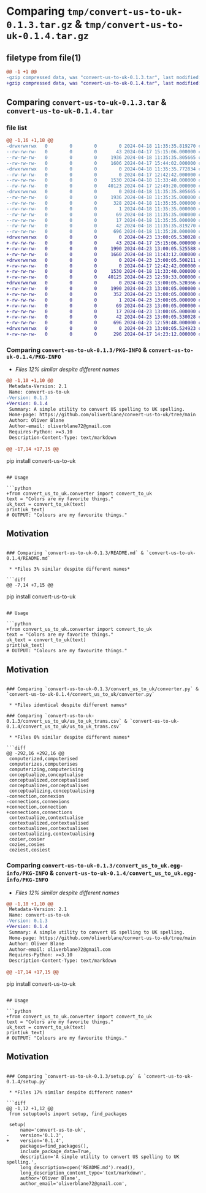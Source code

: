 # Comparing `tmp/convert-us-to-uk-0.1.3.tar.gz` & `tmp/convert-us-to-uk-0.1.4.tar.gz`

## filetype from file(1)

```diff
@@ -1 +1 @@
-gzip compressed data, was "convert-us-to-uk-0.1.3.tar", last modified: Thu Apr 18 11:35:35 2024, max compression
+gzip compressed data, was "convert-us-to-uk-0.1.4.tar", last modified: Tue Apr 23 13:00:05 2024, max compression
```

## Comparing `convert-us-to-uk-0.1.3.tar` & `convert-us-to-uk-0.1.4.tar`

### file list

```diff
@@ -1,16 +1,18 @@
-drwxrwxrwx   0        0        0        0 2024-04-18 11:35:35.819270 convert-us-to-uk-0.1.3/
--rw-rw-rw-   0        0        0       43 2024-04-17 15:15:06.000000 convert-us-to-uk-0.1.3/MANIFEST.in
--rw-rw-rw-   0        0        0     1936 2024-04-18 11:35:35.805665 convert-us-to-uk-0.1.3/PKG-INFO
--rw-rw-rw-   0        0        0     1606 2024-04-17 15:44:02.000000 convert-us-to-uk-0.1.3/README.md
-drwxrwxrwx   0        0        0        0 2024-04-18 11:35:35.772834 convert-us-to-uk-0.1.3/convert_us_to_uk/
--rw-rw-rw-   0        0        0        0 2024-04-17 12:42:42.000000 convert-us-to-uk-0.1.3/convert_us_to_uk/__init__.py
--rw-rw-rw-   0        0        0     1530 2024-04-18 11:33:40.000000 convert-us-to-uk-0.1.3/convert_us_to_uk/converter.py
--rw-rw-rw-   0        0        0    40123 2024-04-17 12:49:20.000000 convert-us-to-uk-0.1.3/convert_us_to_uk/us_to_uk_trans.csv
-drwxrwxrwx   0        0        0        0 2024-04-18 11:35:35.805665 convert-us-to-uk-0.1.3/convert_us_to_uk.egg-info/
--rw-rw-rw-   0        0        0     1936 2024-04-18 11:35:35.000000 convert-us-to-uk-0.1.3/convert_us_to_uk.egg-info/PKG-INFO
--rw-rw-rw-   0        0        0      328 2024-04-18 11:35:35.000000 convert-us-to-uk-0.1.3/convert_us_to_uk.egg-info/SOURCES.txt
--rw-rw-rw-   0        0        0        1 2024-04-18 11:35:35.000000 convert-us-to-uk-0.1.3/convert_us_to_uk.egg-info/dependency_links.txt
--rw-rw-rw-   0        0        0       69 2024-04-18 11:35:35.000000 convert-us-to-uk-0.1.3/convert_us_to_uk.egg-info/entry_points.txt
--rw-rw-rw-   0        0        0       17 2024-04-18 11:35:35.000000 convert-us-to-uk-0.1.3/convert_us_to_uk.egg-info/top_level.txt
--rw-rw-rw-   0        0        0       42 2024-04-18 11:35:35.819270 convert-us-to-uk-0.1.3/setup.cfg
--rw-rw-rw-   0        0        0      696 2024-04-18 11:35:28.000000 convert-us-to-uk-0.1.3/setup.py
+drwxrwxrwx   0        0        0        0 2024-04-23 13:00:05.530028 convert-us-to-uk-0.1.4/
+-rw-rw-rw-   0        0        0       43 2024-04-17 15:15:06.000000 convert-us-to-uk-0.1.4/MANIFEST.in
+-rw-rw-rw-   0        0        0     1990 2024-04-23 13:00:05.525588 convert-us-to-uk-0.1.4/PKG-INFO
+-rw-rw-rw-   0        0        0     1660 2024-04-18 11:43:12.000000 convert-us-to-uk-0.1.4/README.md
+drwxrwxrwx   0        0        0        0 2024-04-23 13:00:05.500211 convert-us-to-uk-0.1.4/convert_us_to_uk/
+-rw-rw-rw-   0        0        0        0 2024-04-17 12:42:42.000000 convert-us-to-uk-0.1.4/convert_us_to_uk/__init__.py
+-rw-rw-rw-   0        0        0     1530 2024-04-18 11:33:40.000000 convert-us-to-uk-0.1.4/convert_us_to_uk/converter.py
+-rw-rw-rw-   0        0        0    40125 2024-04-23 12:59:33.000000 convert-us-to-uk-0.1.4/convert_us_to_uk/us_to_uk_trans.csv
+drwxrwxrwx   0        0        0        0 2024-04-23 13:00:05.520366 convert-us-to-uk-0.1.4/convert_us_to_uk.egg-info/
+-rw-rw-rw-   0        0        0     1990 2024-04-23 13:00:05.000000 convert-us-to-uk-0.1.4/convert_us_to_uk.egg-info/PKG-INFO
+-rw-rw-rw-   0        0        0      352 2024-04-23 13:00:05.000000 convert-us-to-uk-0.1.4/convert_us_to_uk.egg-info/SOURCES.txt
+-rw-rw-rw-   0        0        0        1 2024-04-23 13:00:05.000000 convert-us-to-uk-0.1.4/convert_us_to_uk.egg-info/dependency_links.txt
+-rw-rw-rw-   0        0        0       69 2024-04-23 13:00:05.000000 convert-us-to-uk-0.1.4/convert_us_to_uk.egg-info/entry_points.txt
+-rw-rw-rw-   0        0        0       17 2024-04-23 13:00:05.000000 convert-us-to-uk-0.1.4/convert_us_to_uk.egg-info/top_level.txt
+-rw-rw-rw-   0        0        0       42 2024-04-23 13:00:05.530028 convert-us-to-uk-0.1.4/setup.cfg
+-rw-rw-rw-   0        0        0      696 2024-04-23 12:59:48.000000 convert-us-to-uk-0.1.4/setup.py
+drwxrwxrwx   0        0        0        0 2024-04-23 13:00:05.524923 convert-us-to-uk-0.1.4/tests/
+-rw-rw-rw-   0        0        0      296 2024-04-17 14:23:12.000000 convert-us-to-uk-0.1.4/tests/test_converter.py
```

### Comparing `convert-us-to-uk-0.1.3/PKG-INFO` & `convert-us-to-uk-0.1.4/PKG-INFO`

 * *Files 12% similar despite different names*

```diff
@@ -1,10 +1,10 @@
 Metadata-Version: 2.1
 Name: convert-us-to-uk
-Version: 0.1.3
+Version: 0.1.4
 Summary: A simple utility to convert US spelling to UK spelling.
 Home-page: https://github.com/oliverblane/convert-us-to-uk/tree/main
 Author: Oliver Blane
 Author-email: oliverblane72@gmail.com
 Requires-Python: >=3.10
 Description-Content-Type: text/markdown
 
@@ -17,14 +17,15 @@
 ```
 pip install convert-us-to-uk
 ```
 
 ## Usage
 
 ```python
+from convert_us_to_uk.converter import convert_to_uk
 text = "Colors are my favorite things."
 uk_text = convert_to_uk(text)
 print(uk_text)
 # OUTPUT: "Colours are my favourite things."
 ```
 
 ## Motivation
```

### Comparing `convert-us-to-uk-0.1.3/README.md` & `convert-us-to-uk-0.1.4/README.md`

 * *Files 3% similar despite different names*

```diff
@@ -7,14 +7,15 @@
 ```
 pip install convert-us-to-uk
 ```
 
 ## Usage
 
 ```python
+from convert_us_to_uk.converter import convert_to_uk
 text = "Colors are my favorite things."
 uk_text = convert_to_uk(text)
 print(uk_text)
 # OUTPUT: "Colours are my favourite things."
 ```
 
 ## Motivation
```

### Comparing `convert-us-to-uk-0.1.3/convert_us_to_uk/converter.py` & `convert-us-to-uk-0.1.4/convert_us_to_uk/converter.py`

 * *Files identical despite different names*

### Comparing `convert-us-to-uk-0.1.3/convert_us_to_uk/us_to_uk_trans.csv` & `convert-us-to-uk-0.1.4/convert_us_to_uk/us_to_uk_trans.csv`

 * *Files 0% similar despite different names*

```diff
@@ -292,16 +292,16 @@
 computerized,computerised
 computerizes,computerises
 computerizing,computerising
 conceptualize,conceptualise
 conceptualized,conceptualised
 conceptualizes,conceptualises
 conceptualizing,conceptualising
-connection,connexion
-connections,connexions
+connection,connection
+connections,connections
 contextualize,contextualise
 contextualized,contextualised
 contextualizes,contextualises
 contextualizing,contextualising
 cozier,cosier
 cozies,cosies
 coziest,cosiest
```

### Comparing `convert-us-to-uk-0.1.3/convert_us_to_uk.egg-info/PKG-INFO` & `convert-us-to-uk-0.1.4/convert_us_to_uk.egg-info/PKG-INFO`

 * *Files 12% similar despite different names*

```diff
@@ -1,10 +1,10 @@
 Metadata-Version: 2.1
 Name: convert-us-to-uk
-Version: 0.1.3
+Version: 0.1.4
 Summary: A simple utility to convert US spelling to UK spelling.
 Home-page: https://github.com/oliverblane/convert-us-to-uk/tree/main
 Author: Oliver Blane
 Author-email: oliverblane72@gmail.com
 Requires-Python: >=3.10
 Description-Content-Type: text/markdown
 
@@ -17,14 +17,15 @@
 ```
 pip install convert-us-to-uk
 ```
 
 ## Usage
 
 ```python
+from convert_us_to_uk.converter import convert_to_uk
 text = "Colors are my favorite things."
 uk_text = convert_to_uk(text)
 print(uk_text)
 # OUTPUT: "Colours are my favourite things."
 ```
 
 ## Motivation
```

### Comparing `convert-us-to-uk-0.1.3/setup.py` & `convert-us-to-uk-0.1.4/setup.py`

 * *Files 17% similar despite different names*

```diff
@@ -1,12 +1,12 @@
 from setuptools import setup, find_packages
 
 setup(
     name='convert-us-to-uk',
-    version='0.1.3',
+    version='0.1.4',
     packages=find_packages(),
     include_package_data=True,
     description='A simple utility to convert US spelling to UK spelling.',
     long_description=open('README.md').read(),
     long_description_content_type='text/markdown',
     author='Oliver Blane',
     author_email='oliverblane72@gmail.com',
```

